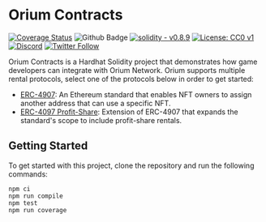 # Orium Contracts

[![Coverage Status](https://coveralls.io/repos/github/OriumNetwork/orium-contracts/badge.svg?branch=master)](https://coveralls.io/github/OriumNetwork/orium-contracts?branch=master)
![Github Badge](https://github.com/OriumNetwork/orium-aavegotchi-lending/actions/workflows/master.yaml/badge.svg)
[![solidity - v0.8.9](https://img.shields.io/static/v1?label=solidity&message=v0.8.9&color=2ea44f&logo=solidity)](https://github.com/OriumNetwork)
[![License: CC0 v1](https://img.shields.io/badge/License-CC0v1-blue.svg)](https://creativecommons.org/publicdomain/zero/1.0/legalcode)
[![Discord](https://img.shields.io/discord/1009147970832322632?label=discord&logo=discord&logoColor=white)](https://discord.gg/NaNTgPK5rx)
[![Twitter Follow](https://img.shields.io/twitter/follow/oriumnetwork?label=Follow&style=social)](https://twitter.com/OriumNetwork)

Orium Contracts is a Hardhat Solidity project that demonstrates how game developers can integrate with Orium 
Network. Orium supports multiple rental protocols, select one of the protocols below in order to get started:

* [ERC-4907](./docs/ERC4907.md): An Ethereum standard that enables NFT owners to assign another address that can use a specific NFT.
* [ERC-4097 Profit-Share](./docs/ERC4907ProfitShare.md): Extension of ERC-4907 that expands the standard's scope to 
include profit-share rentals. 

## Getting Started

To get started with this project, clone the repository and run the following commands:

```shell
npm ci
npm run compile
npm test
npm run coverage
```
